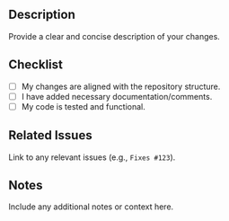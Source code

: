 
## Description
Provide a clear and concise description of your changes.

## Checklist
- [ ] My changes are aligned with the repository structure.
- [ ] I have added necessary documentation/comments.
- [ ] My code is tested and functional.

## Related Issues
Link to any relevant issues (e.g., `Fixes #123`).

## Notes
Include any additional notes or context here.